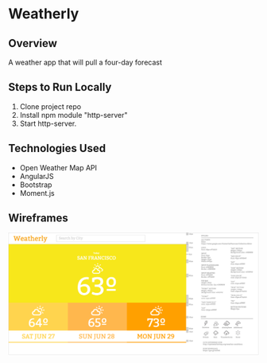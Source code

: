 # Weatherly

## Overview
A weather app that will pull a four-day forecast

## Steps to Run Locally
1. Clone project repo
2. Install npm module "http-server"
3. Start http-server.

## Technologies Used
* Open Weather Map API
* AngularJS
* Bootstrap
* Moment.js

## Wireframes
![Alt text](/instructions.png "Wireframe")
